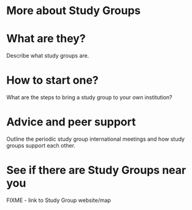 # More about Study Groups

# What are they?

Describe what study groups are.

# How to start one?

What are the steps to bring a study group to your own institution?

# Advice and peer support

Outline the periodic study group international meetings and how study groups support each other.

# See if there are Study Groups near you

FIXME - link to Study Group website/map
